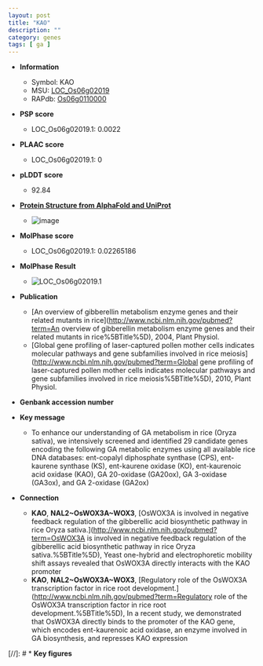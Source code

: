```yaml
---
layout: post
title: "KAO"
description: ""
category: genes
tags: [ ga ]
---
```


* **Information**  
    + Symbol: KAO  
    + MSU: [LOC_Os06g02019](http://rice.plantbiology.msu.edu/cgi-bin/ORF_infopage.cgi?orf=LOC_Os06g02019)  
    + RAPdb: [Os06g0110000](http://rapdb.dna.affrc.go.jp/viewer/gbrowse_details/irgsp1?name=Os06g0110000)  

* **PSP score**  
    + LOC_Os06g02019.1: 0.0022 

* **PLAAC score**  
    + LOC_Os06g02019.1: 0 

* **pLDDT score**
    + 92.84

* **[Protein Structure from AlphaFold and UniProt](https://www.uniprot.org/uniprotkb/Q5VRM7/entry#structure)**
    + ![image](https://ricepsp.github.io/images/Q5/AF-Q5VRM7-F1.png)

* **MolPhase score**
    + LOC_Os06g02019.1: 0.02265186

* **MolPhase Result**
    + ![LOC_Os06g02019.1](https://304243504.github.io/Pictures/LOC_Os06g/LOC_Os06g02019.1.png)

* **Publication**  
    + [An overview of gibberellin metabolism enzyme genes and their related mutants in rice](http://www.ncbi.nlm.nih.gov/pubmed?term=An overview of gibberellin metabolism enzyme genes and their related mutants in rice%5BTitle%5D), 2004, Plant Physiol.
    + [Global gene profiling of laser-captured pollen mother cells indicates molecular pathways and gene subfamilies involved in rice meiosis](http://www.ncbi.nlm.nih.gov/pubmed?term=Global gene profiling of laser-captured pollen mother cells indicates molecular pathways and gene subfamilies involved in rice meiosis%5BTitle%5D), 2010, Plant Physiol.

* **Genbank accession number**  

* **Key message**  
    + To enhance our understanding of GA metabolism in rice (Oryza sativa), we intensively screened and identified 29 candidate genes encoding the following GA metabolic enzymes using all available rice DNA databases: ent-copalyl diphosphate synthase (CPS), ent-kaurene synthase (KS), ent-kaurene oxidase (KO), ent-kaurenoic acid oxidase (KAO), GA 20-oxidase (GA20ox), GA 3-oxidase (GA3ox), and GA 2-oxidase (GA2ox)

* **Connection**  
    + __KAO__, __NAL2~OsWOX3A~WOX3__, [OsWOX3A is involved in negative feedback regulation of the gibberellic acid biosynthetic pathway in rice Oryza sativa.](http://www.ncbi.nlm.nih.gov/pubmed?term=OsWOX3A is involved in negative feedback regulation of the gibberellic acid biosynthetic pathway in rice Oryza sativa.%5BTitle%5D), Yeast one-hybrid and electrophoretic mobility shift assays revealed that OsWOX3A directly interacts with the KAO promoter
    + __KAO__, __NAL2~OsWOX3A~WOX3__, [Regulatory role of the OsWOX3A transcription factor in rice root development.](http://www.ncbi.nlm.nih.gov/pubmed?term=Regulatory role of the OsWOX3A transcription factor in rice root development.%5BTitle%5D), In a recent study, we demonstrated that OsWOX3A directly binds to the promoter of the KAO gene, which encodes ent-kaurenoic acid oxidase, an enzyme involved in GA biosynthesis, and represses KAO expression

[//]: # * **Key figures**  



